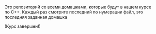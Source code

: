 Это репозиторий со всеми домашками, которые будут в нашем курсе по C++. Каждый раз смотрите последний по нумерации файл, это последняя заданная домашка

(Курс завершен!)